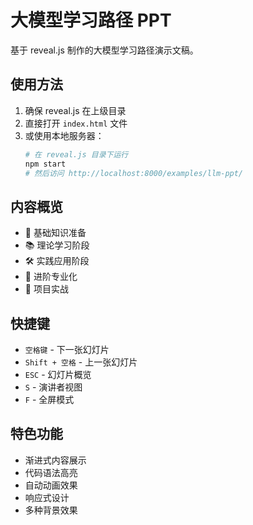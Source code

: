 # 大模型学习路径 PPT

基于 reveal.js 制作的大模型学习路径演示文稿。

## 使用方法

1. 确保 reveal.js 在上级目录
2. 直接打开 `index.html` 文件
3. 或使用本地服务器：
   ```bash
   # 在 reveal.js 目录下运行
   npm start
   # 然后访问 http://localhost:8000/examples/llm-ppt/
   ```

## 内容概览

- 🎯 基础知识准备
- 📚 理论学习阶段  
- 🛠️ 实践应用阶段
- 🚀 进阶专业化
- 💼 项目实战

## 快捷键

- `空格键` - 下一张幻灯片
- `Shift + 空格` - 上一张幻灯片
- `ESC` - 幻灯片概览
- `S` - 演讲者视图
- `F` - 全屏模式

## 特色功能

- 渐进式内容展示
- 代码语法高亮
- 自动动画效果
- 响应式设计
- 多种背景效果
